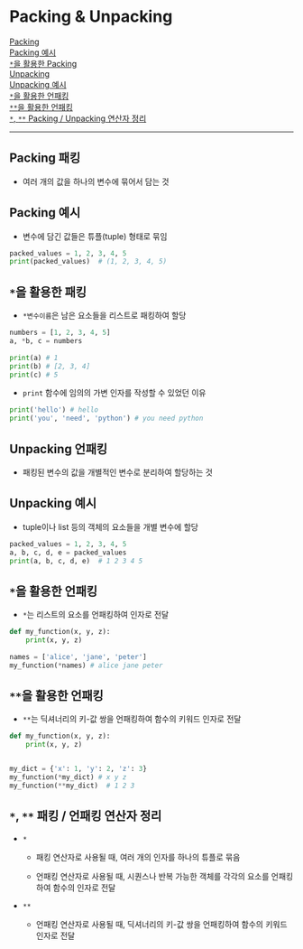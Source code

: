 # Packing & Unpacking

[Packing](#packing-패킹)   
[Packing 예시](#packing-예시)   
[`*`을 활용한 Packing](#을-활용한-패킹)   
[Unpacking](#unpacking-언패킹)   
[Unpacking 예시](#unpacking-예시)   
[`*`을 활용한 언패킹](#을-활용한-언패킹)   
[`**`을 활용한 언패킹](#을-활용한-언패킹-1)   
[`*`, `**` Packing / Unpacking 연산자 정리](#--패킹--언패킹-연산자-정리)   

---

## Packing 패킹
- 여러 개의 값을 하나의 변수에 묶어서 담는 것

## Packing 예시
- 변수에 담긴 값들은 튜플(tuple) 형태로 묶임

```python
packed_values = 1, 2, 3, 4, 5
print(packed_values)  # (1, 2, 3, 4, 5)
```

## `*`을 활용한 패킹
- `*변수이름`은 남은 요소들을 리스트로 패킹하여 할당

```python
numbers = [1, 2, 3, 4, 5]
a, *b, c = numbers
    
print(a) # 1
print(b) # [2, 3, 4]
print(c) # 5
```

- `print` 함수에 임의의 가변 인자를 작성할 수 있었던 이유

```python
print('hello') # hello
print('you', 'need', 'python') # you need python
```

## Unpacking 언패킹
- 패킹된 변수의 값을 개별적인 변수로 분리하여 할당하는 것

## Unpacking 예시
- tuple이나 list 등의 객체의 요소들을 개별 변수에 할당

```python
packed_values = 1, 2, 3, 4, 5
a, b, c, d, e = packed_values
print(a, b, c, d, e)  # 1 2 3 4 5
```

## `*`을 활용한 언패킹
- `*`는 리스트의 요소를 언패킹하여 인자로 전달

```python
def my_function(x, y, z):
    print(x, y, z)
    
names = ['alice', 'jane', 'peter']
my_function(*names) # alice jane peter
```

## `**`을 활용한 언패킹
- `**`는 딕셔너리의 키-값 쌍을 언패킹하여 함수의 키워드 인자로 전달

```python
def my_function(x, y, z):
    print(x, y, z)


my_dict = {'x': 1, 'y': 2, 'z': 3}
my_function(*my_dict) # x y z
my_function(**my_dict)  # 1 2 3
```

## `*`, `**` 패킹 / 언패킹 연산자 정리

- `*`
  - 패킹 연산자로 사용될 때, 여러 개의 인자를 하나의 튜플로 묶음
  
  - 언패킹 연산자로 사용될 때, 시퀀스나 반복 가능한 객체를 각각의 요소를 언패킹하여 함수의 인자로 전달

- `**`
  - 언패킹 연산자로 사용될 때, 딕셔너리의 키-값 쌍을 언패킹하여 함수의 키워드 인자로 전달